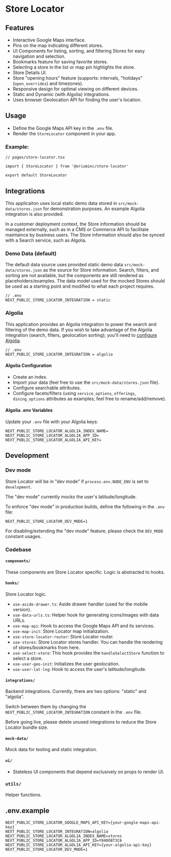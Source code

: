# Store Locator

## Features

- Interactive Google Maps interface.
- Pins on the map indicating different stores.
- UI Components for listing, sorting, and filtering Stores for easy navigation and selection.
- Bookmarks feature for saving favorite stores.
- Selecting a store in the list or map pin highlights the store.
- Store Details UI.
- Store "opening hours" feature (supports: intervals, "holidays" (`open_overrides`) and timezones).
- Responsive design for optimal viewing on different devices.
- Static and Dynamic (with Algolia) integrations.
- Uses browser Geolocation API for finding the user's location.

## Usage

- Define the Google Maps API key in the `.env` file.
- Render the `StoreLocator` component in your app.

### Example:

```tsx
// pages/store-locator.tsx

import { StoreLocator } from '@oriuminc/store-locator'

export default StoreLocator
```

## Integrations

This applicaiton uses local static demo data stored in `src/mock-data/stores.json` for demonstration purposes. An example Algolia integration is also provided.

In a customer deployment context, the Store information should be managed externally, such as in a CMS or Commerce API to facilitate maintaince by business users. The Store information should also be synced with a Search service, such as Algolia.

### Demo Data (default)

The default data source uses provided static demo data `src/mock-data/stores.json` as the source for Store information. Search, filters, and sorting are not available, but the components are still rendered as placeholders/examples. The data model used for the mocked Stores should be used as a starting point and modified to what each project requires.

```
// .env
NEXT_PUBLIC_STORE_LOCATOR_INTEGRATION = static
```

### Algolia

This application provides an Algolia integration to power the search and filtering of the demo data. If you wish to take advantage of the Algolia integration (search, filters, geolocation sorting); you'll need to [configure Algolia](#algolia-configuration).

```
// .env
NEXT_PUBLIC_STORE_LOCATOR_INTEGRATION = algolia
```

#### Algolia Configuration

- Create an index.
- Import your data (feel free to use the `src/mock-data/stores.json` file).
- Configure searchable attributes.
- Configure facets/filters (using `service_options`, `offerings`, `dining_options` attributes as examples; feel free to rename/add/remove).

#### Algolia .env Variables

Update your `.env` file with your Algolia keys:

```
NEXT_PUBLIC_STORE_LOCATOR_ALGOLIA_INDEX_NAME=
NEXT_PUBLIC_STORE_LOCATOR_ALGOLIA_APP_ID=
NEXT_PUBLIC_STORE_LOCATOR_ALGOLIA_API_KEY=
```

## Development

### Dev mode

Store Locator will be in "dev mode" if `process.env.NODE_ENV` is set to `development`.

The "dev mode" currently mocks the user's latitude/longitude.

To enforce "dev mode" in production builds, define the following in the `.env` file:

```
NEXT_PUBLIC_STORE_LOCATOR_DEV_MODE=1
```

For disabling/extending the "dev mode" feature, please check the `DEV_MODE` constant usages.

### Codebase

#### `components/`

These components are Store Locator specific. Logic is abstracted to hooks.

#### `hooks/`

Store Locator logic.

- `use-aside-drawer.ts`: Aside drawer handler (used for the mobile version).
- `use-data-urls.ts`: Helper hook for generating icons/images with data URLs.
- `use-map-api`: Hook to access the Google Maps API and its services.
- `use-map-init`: Store Locator map initialization.
- `use-store-locator-router`: Store Locator router.
- `use-stores`: Store Locator stores handler. You can handle the rendering of stores/bookmarks from here.
- `use-select-store`: This hook provides the `handleSelectStore` function to select a store.
- `use-user-geo-init`: Initializes the user geolocation.
- `use-user-lat-lng`: Hook to access the user's latitude/longitude.

#### `integrations/`

Backend integrations. Currently, there are two options: "static" and "algolia".

Switch between them by changing the `NEXT_PUBLIC_STORE_LOCATOR_INTEGRATION` constant in the `.env` file.

Before going live, please delete unused integrations to reduce the Store Locator bundle size.

#### `mock-data/`

Mock data for testing and static integration.

#### `ui/`

- Stateless UI components that depend exclusively on props to render UI.

### `utils/`

Helper functions.

## .env.example

```
NEXT_PUBLIC_STORE_LOCATOR_GOOGLE_MAPS_API_KEY={your-google-maps-api-key}
NEXT_PUBLIC_STORE_LOCATOR_INTEGRATION=algolia
NEXT_PUBLIC_STORE_LOCATOR_ALGOLIA_INDEX_NAME=stores
NEXT_PUBLIC_STORE_LOCATOR_ALGOLIA_APP_ID=Y840O8T3C6
NEXT_PUBLIC_STORE_LOCATOR_ALGOLIA_API_KEY={your-algolia-api-key}
NEXT_PUBLIC_STORE_LOCATOR_DEV_MODE=1
```
